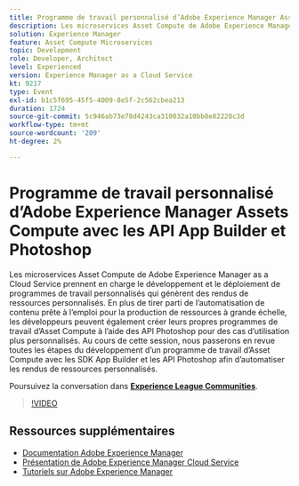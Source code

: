 ```yaml
---
title: Programme de travail personnalisé d’Adobe Experience Manager Assets Compute avec les API App Builder et Photoshop
description: Les microservices Asset Compute de Adobe Experience Manager as a Cloud Service prennent en charge le développement et le déploiement de programmes de travail personnalisés qui génèrent des rendus de ressources personnalisés. En plus de tirer parti de l’automatisation de contenu prête à l’emploi pour la production de ressources à grande échelle, les développeurs peuvent également créer leurs propres programmes de travail d’Asset Compute à l’aide des API Photoshop pour des cas d’utilisation plus personnalisés. Au cours de cette session, nous passerons en revue toutes les étapes du développement d’un programme de travail d’Asset Compute avec les SDK App Builder et les API Photoshop afin d’automatiser les rendus de ressources personnalisés.
solution: Experience Manager
feature: Asset Compute Microservices
topic: Development
role: Developer, Architect
level: Experienced
version: Experience Manager as a Cloud Service
kt: 9217
type: Event
exl-id: b1c5f695-45f5-4009-8e5f-2c562cbea213
duration: 1724
source-git-commit: 5c946ab73e78d4243ca310032a10bb8e82228c3d
workflow-type: tm+mt
source-wordcount: '209'
ht-degree: 2%

---
```


# Programme de travail personnalisé d’Adobe Experience Manager Assets Compute avec les API App Builder et Photoshop

Les microservices Asset Compute de Adobe Experience Manager as a Cloud Service prennent en charge le développement et le déploiement de programmes de travail personnalisés qui génèrent des rendus de ressources personnalisés. En plus de tirer parti de l’automatisation de contenu prête à l’emploi pour la production de ressources à grande échelle, les développeurs peuvent également créer leurs propres programmes de travail d’Asset Compute à l’aide des API Photoshop pour des cas d’utilisation plus personnalisés. Au cours de cette session, nous passerons en revue toutes les étapes du développement d’un programme de travail d’Asset Compute avec les SDK App Builder et les API Photoshop afin d’automatiser les rendus de ressources personnalisés.

Poursuivez la conversation dans **[Experience League Communities](https://adobe.ly/3F6f5sG)**.

>[!VIDEO](https://video.tv.adobe.com/v/337769/?quality=12&learn=on&hidetitle=true)

## Ressources supplémentaires

- [Documentation Adobe Experience Manager](https://experienceleague.adobe.com/docs/experience-manager-cloud-service.html)
- [Présentation de Adobe Experience Manager Cloud Service](https://experienceleague.adobe.com/docs/experience-manager-cloud-service/overview/home.html)
- [Tutoriels sur Adobe Experience Manager](https://experienceleague.adobe.com/docs/experience-manager-tutorials.html)
